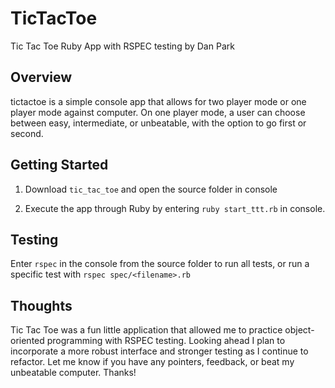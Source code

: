 TicTacToe
===========

Tic Tac Toe Ruby App with RSPEC testing by Dan Park

Overview
--------
tictactoe is a simple console app that allows for two player mode or one player mode against computer.  On one player mode, a user can choose between easy, intermediate, or unbeatable, with the option to go first or second.

Getting Started
---------------

1.  Download `tic_tac_toe` and open the source folder in console

2.  Execute the app through Ruby by entering `ruby start_ttt.rb` in console.

Testing
-------
Enter `rspec` in the console from the source folder to run all tests, or run a specific test with `rspec spec/<filename>.rb`

Thoughts
--------

Tic Tac Toe was a fun little application that allowed me to practice object-oriented programming with RSPEC testing.   Looking ahead I plan to incorporate a more robust interface and stronger testing as I continue to refactor.  Let me know if you have any pointers, feedback, or beat my unbeatable computer.  Thanks!
